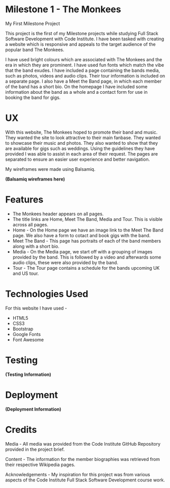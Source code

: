 # Milestone 1 - The Monkees

My First Milestone Project

This project is the first of my Milestone projects while studying Full Stack Software Development with Code Institute. I have been tasked with creating a website which is responsive and appeals to the target audience of the popular band The Monkees. 

I have used bright colours which are associated with The Monkees and the era in which they are prominent. I have used fun fonts which match the vibe that the band exudes. I have included a page containing the bands media, such as photos, videos and audio clips. Their tour information is included on a separate page. I also have a Meet the Band page, in which each member of the band has a short bio. On the homepage I have included some information about the band as a whole and a contact form for use in booking the band for gigs.



# UX

With this website, The Monkees hoped to promote their band and music. They wanted the site to look attractive to their main fanbase. They wanted to showcase their music and photos. They also wanted to show that they are available for gigs such as weddings. Using the guidelines they have provided I was able to assist in each area of their request. The pages are separated to ensure an easier user experience and better navigation.

My wireframes were made using Balsamiq. 

**(Balsamiq wireframes here)**



# Features

- The Monkees header appears on all pages.
- The title links are Home, Meet The Band, Media and Tour. This is visible across all pages.
- Home - On the Home page we have an image link to the Meet The Band page. We also have a form to cotact and book gigs with the band.
- Meet The Band - This page has portraits of each of the band members along with a short bio.
- Media - On the Media page, we start off with a grouping of images provided by the band. This is followed by a video and afterwards some audio clips, these were also provided by the band.
- Tour - The Tour page contains a schedule for the bands upcoming UK and US tour.



# Technologies Used

For this website I have used -
- HTML5
- CSS3
- Bootstrap
- Google Fonts
- Font Awesome



# Testing

**(Testing Information)**



# Deployment

**(Deployment Information)**



# Credits

Media - All media was provided from the Code Institute GitHub Repository provided in the project brief.

Content - The information for the member biographies was retrieved from their respective Wikipedia pages.

Acknowledgements - My inspiration for this project was from various aspects of the Code Institute Full Stack Software Development course work.